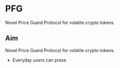# PFG

Novel Price Guard Protocol for volatile crypto tokens.

## Aim

Novel Price Guard Protocol for volatile crypto tokens.

- Everyday users can prese